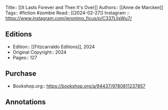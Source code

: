 Title:: [[It Lasts Forever and Then It's Over]]
Authors:: [[Anne de Marcken]]
Tags:: #fiction #zombie 
Read:: [[2024-02-27]]
Instagram :: https://www.instagram.com/jeronimo_ficus/p/C337LljsWu7/

## Editions
- Edition:: [[Fitzcarraldo Editions]], 2024
- Original Copyright:: 2024
- Pages:: 127

## Purchase
* Bookshop.org:: https://bookshop.org/a/94437/9780811237857
## Annotations
